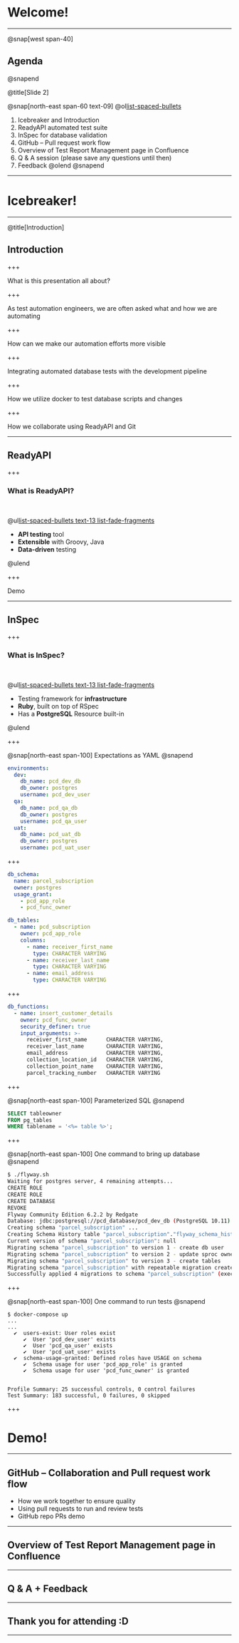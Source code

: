 # Welcome!

---

@snap[west span-40]
## Agenda
@snapend

@title[Slide 2]

@snap[north-east span-60 text-09]
@ol[list-spaced-bullets](false)
1. Icebreaker and Introduction
1. ReadyAPI automated test suite
1. InSpec for database validation
1. GitHub – Pull request work flow
1. Overview of Test Report Management page in Confluence
1. Q & A session (please save any questions until then)
1. Feedback
@olend
@snapend

---

# Icebreaker!

---
@title[Introduction]

## Introduction

+++

What is this presentation all about?

+++

As test automation engineers, we are often asked what and how we are
automating

+++

How can we make our automation efforts more visible

+++

Integrating automated database tests with the development pipeline

+++

How we utilize docker to test database scripts and changes

+++

How we collaborate using ReadyAPI and Git

---

## ReadyAPI

+++

### What is ReadyAPI?

</br>

@ul[list-spaced-bullets text-13 list-fade-fragments](true)

- **API testing** tool
- **Extensible** with Groovy, Java
- **Data-driven** testing

@ulend

+++

Demo

---

## InSpec

+++

### What is InSpec?

</br>

@ul[list-spaced-bullets text-13 list-fade-fragments](true)

- Testing framework for **infrastructure**
- **Ruby**, built on top of RSpec
- Has a **PostgreSQL** Resource built-in

@ulend

+++

@snap[north-east span-100]
Expectations as YAML
@snapend

```yaml zoom-15
environments:
  dev:
    db_name: pcd_dev_db
    db_owner: postgres
    username: pcd_dev_user
  qa:
    db_name: pcd_qa_db
    db_owner: postgres
    username: pcd_qa_user
  uat:
    db_name: pcd_uat_db
    db_owner: postgres
    username: pcd_uat_user
```

+++

```yaml zoom-12 code-blend
db_schema:
  name: parcel_subscription
  owner: postgres
  usage_grant:
    - pcd_app_role
    - pcd_func_owner

db_tables:
  - name: pcd_subscription
    owner: pcd_app_role
    columns:
      - name: receiver_first_name
        type: CHARACTER VARYING
      - name: receiver_last_name
        type: CHARACTER VARYING
      - name: email_address
        type: CHARACTER VARYING
```

+++

```yaml zoom-14 code-blend
db_functions:
  - name: insert_customer_details
    owner: pcd_func_owner
    security_definer: true
    input_arguments: >-
      receiver_first_name      CHARACTER VARYING,
      receiver_last_name       CHARACTER VARYING,
      email_address            CHARACTER VARYING,
      collection_location_id   CHARACTER VARYING,
      collection_point_name    CHARACTER VARYING,
      parcel_tracking_number   CHARACTER VARYING
```

+++

@snap[north-east span-100]
Parameterized SQL
@snapend

```sql zoom-17 code-blend
SELECT tableowner
FROM pg_tables
WHERE tablename = '<%= table %>';
```

+++

@snap[north-east span-100]
One command to bring up database
@snapend

```bash zoom-7
$ ./flyway.sh
Waiting for postgres server, 4 remaining attempts...
CREATE ROLE
CREATE ROLE
CREATE DATABASE
REVOKE
Flyway Community Edition 6.2.2 by Redgate
Database: jdbc:postgresql://pcd_database/pcd_dev_db (PostgreSQL 10.11)
Creating schema "parcel_subscription" ...
Creating Schema History table "parcel_subscription"."flyway_schema_history" ...
Current version of schema "parcel_subscription": null
Migrating schema "parcel_subscription" to version 1 - create db user
Migrating schema "parcel_subscription" to version 2 - update sproc owner permissions
Migrating schema "parcel_subscription" to version 3 - create tables
Migrating schema "parcel_subscription" with repeatable migration create stored procs
Successfully applied 4 migrations to schema "parcel_subscription" (execution time 00:00.457s)
```

+++

@snap[north-east span-100]
One command to run tests
@snapend

``` zoom-7
$ docker-compose up
...
...
  ✔  users-exist: User roles exist
     ✔  User 'pcd_dev_user' exists
     ✔  User 'pcd_qa_user' exists
     ✔  User 'pcd_uat_user' exists
  ✔  schema-usage-granted: Defined roles have USAGE on schema
     ✔  Schema usage for user 'pcd_app_role' is granted
     ✔  Schema usage for user 'pcd_func_owner' is granted


Profile Summary: 25 successful controls, 0 control failures
Test Summary: 183 successful, 0 failures, 0 skipped
```

+++

# Demo!

---

## GitHub – Collaboration and Pull request work flow

- How we work together to ensure quality
- Using pull requests to run and review tests
- GitHub repo PRs demo

---

## Overview of Test Report Management page in Confluence

---

## Q & A + Feedback

---

## Thank you for attending :D

---
